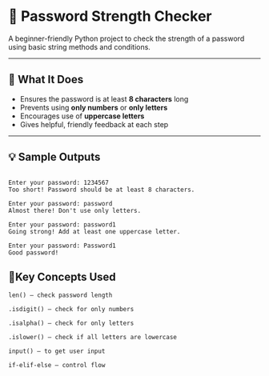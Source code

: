 # 🔐 Password Strength Checker

A beginner-friendly Python project to check the strength of a password using basic string methods and conditions.

---

## 🧠 What It Does

- Ensures the password is at least **8 characters** long  
- Prevents using **only numbers** or **only letters**  
- Encourages use of **uppercase letters**  
- Gives helpful, friendly feedback at each step

---

##  💡 Sample Outputs
```text

Enter your password: 1234567
Too short! Password should be at least 8 characters.

Enter your password: password
Almost there! Don't use only letters.

Enter your password: password1
Going strong! Add at least one uppercase letter.

Enter your password: Password1
Good password!
```
## 🧰Key Concepts Used
```text
len() – check password length

.isdigit() – check for only numbers

.isalpha() – check for only letters

.islower() – check if all letters are lowercase

input() – to get user input

if-elif-else – control flow
```
